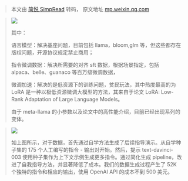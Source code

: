 > 本文由 [简悦 SimpRead](http://ksria.com/simpread/) 转码， 原文地址 [mp.weixin.qq.com](https://mp.weixin.qq.com/s/bBOsuI-f7mGCt_AUZkteXA)

> ![](https://mmbiz.qpic.cn/mmbiz_png/fUBU1yiaEmJiawNBPPibQx77icD7oXRl84CpnkwdqQT8ScvgQ20ohcqCxdxoXFUCNuQlJ4McYxmicWR7HqRGfaTnD0w/640?wx_fmt=png)
> 
> 其中：
> 
> 语言模型：解决基座问题，目前包括 llama，bloom,glm 等，但这些都存在版权问题，开源协议规定禁止商用；‍‍‍‍‍‍‍‍‍‍‍‍
> 
> 指令微调数据：解决所需要的对齐 sft 数据，根据场景指定，包括 alpaca、belle、guanaco 等百万级微调数据，  
> 
> 微调加速：解决的是低资源下的训练问题，贫民玩法，其中热度最高的为 LoRA 是一种以极低资源微调大模型的方法，其来自于论文 LoRA: Low-Rank Adaptation of Large Language Models。
> 
> 由于 meta-llama 的小参数以及论文中的高性能介绍，目前已经出现系列的变体。

> ![](https://mmbiz.qpic.cn/mmbiz_png/fUBU1yiaEmJiawNBPPibQx77icD7oXRl84CpG54iafZtoQ0icDmG2jTtRSoxaQtr9uKGcaFgslTibkB1xLvxB47KUmRLw/640?wx_fmt=png)
> 
> 如上图所示，对于数据，首先通过自学方法生成了后续指导演示。从自学种子集的 175 个人工编写的指令 - 输出对开始。然后，提示 text-davinci-003 使用种子集作为上下文示例生成更多指令。通过简化生成 pipeline，改进了自我指导方法，并显著降低了成本。我们的数据生成过程产生了 52K 个独特的指令和相应的输出，使用 OpenAI API 的成本不到 500 美元。